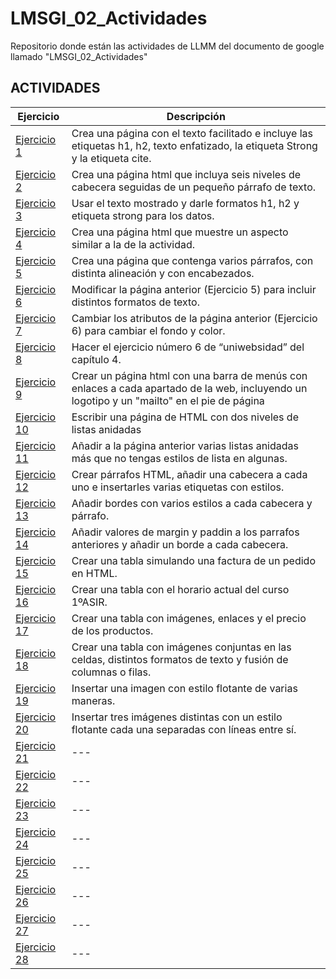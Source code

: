 # LMSGI_02_Actividades
Repositorio donde están las actividades de LLMM del documento de google llamado "LMSGI_02_Actividades"

## ACTIVIDADES
Ejercicio | Descripción
----------|------------
[Ejercicio 1](/tema1/LMSGI_02_Actividades/Ejercicio1_Actividad2.html) | Crea una página con el texto facilitado e incluye las etiquetas h1, h2, texto enfatizado, la etiqueta Strong y la etiqueta cite.
[Ejercicio 2](/tema1/LMSGI_02_Actividades/Ejercicio2_Actividad2.html) | Crea una página html que incluya seis niveles de cabecera seguidas de un pequeño párrafo de texto.
[Ejercicio 3](/tema1/LMSGI_02_Actividades/Ejercicio3_Actividad2.html) | Usar el texto mostrado y darle formatos h1, h2 y etiqueta strong para los datos.
[Ejercicio 4](/tema1/LMSGI_02_Actividades/Ejercicio4_Actividad2.html) | Crea una página html que muestre un aspecto similar a la de la actividad.
[Ejercicio 5](/tema1/LMSGI_02_Actividades/Ejercicio5_Actividad2.html) | Crea una página que contenga varios párrafos, con distinta alineación y con encabezados.
[Ejercicio 6](/tema1/LMSGI_02_Actividades/Ejercicio6_Actividad2.html) | Modificar la página anterior (Ejercicio 5) para incluir distintos formatos de texto.
[Ejercicio 7](/tema1/LMSGI_02_Actividades/Ejercicio7_Actividad2.html) | Cambiar los atributos de la página anterior (Ejercicio 6) para cambiar el fondo y color.
[Ejercicio 8](/tema1/LMSGI_02_Actividades/Ejercicio8_Actividad2) | Hacer el ejercicio número 6 de “uniwebsidad” del capítulo 4.
[Ejercicio 9](/tema1/LMSGI_02_Actividades/Ejercicio9_Actividad2) | Crear un página html con una barra de menús con enlaces a cada apartado de la web, incluyendo un logotipo y un "mailto" en el pie de página
[Ejercicio 10](/tema1/LMSGI_02_Actividades/Ejercicio10_Actividad2.html) | Escribir una página de HTML con dos niveles de listas anidadas
[Ejercicio 11](/tema1/LMSGI_02_Actividades/Ejercicio11_Actividad2.html) | Añadir a la página anterior varias listas anidadas más que no tengas estilos de lista en algunas.
[Ejercicio 12](/tema1/LMSGI_02_Actividades/Ejercicio12_Actividad2.html) | Crear párrafos HTML, añadir una cabecera a cada uno e insertarles varias etiquetas con estilos.
[Ejercicio 13](/tema1/LMSGI_02_Actividades/Ejercicio13_Actividad2.html) | Añadir bordes con varios estilos a cada cabecera y párrafo.
[Ejercicio 14](/tema1/LMSGI_02_Actividades/Ejercicio14_Actividad2.html) | Añadir valores de margin y paddin a los parrafos anteriores y añadir un borde a cada cabecera.
[Ejercicio 15](/tema1/LMSGI_02_Actividades/Ejercicio15_Actividad2.html) | Crear una tabla simulando una factura de un pedido en HTML.
[Ejercicio 16](/tema1/LMSGI_02_Actividades/Ejercicio16_Actividad2.html) | Crear una tabla con el horario actual del curso 1ºASIR.
[Ejercicio 17](/tema1/LMSGI_02_Actividades/Ejercicio17_Actividad2) | Crear una tabla con imágenes, enlaces y el precio de los productos.
[Ejercicio 18](/tema1/LMSGI_02_Actividades/Ejercicio18_Actividad2) | Crear una tabla con imágenes conjuntas en las celdas, distintos formatos de texto y fusión de columnas o filas.
[Ejercicio 19](/tema1/LMSGI_02_Actividades/Ejercicio19_Actividad2) | Insertar una imagen con estilo flotante de varias maneras.
[Ejercicio 20](/tema1/LMSGI_02_Actividades/Ejercicio20_Actividad2) | Insertar tres imágenes distintas con un estilo flotante cada una separadas con líneas entre sí.
[Ejercicio 21](/tema1/LMSGI_02_Actividades/Ejercicio21_Actividad2) | ---
[Ejercicio 22](/tema1/LMSGI_02_Actividades/Ejercicio22_Actividad2) | ---
[Ejercicio 23](/tema1/LMSGI_02_Actividades/Ejercicio23_Actividad2) | ---
[Ejercicio 24](/tema1/LMSGI_02_Actividades/Ejercicio24_Actividad2.html) | ---
[Ejercicio 25](/tema1/LMSGI_02_Actividades/Ejercicio25_Actividad2(php)) | ---
[Ejercicio 26](/tema1/LMSGI_02_Actividades/Ejercicio26_Actividad2) | ---
[Ejercicio 27](/tema1/LMSGI_02_Actividades/Ejercicio27_Actividad2) | ---
[Ejercicio 28](/tema1/LMSGI_02_Actividades/Ejercicio28_Actividad2) | ---
